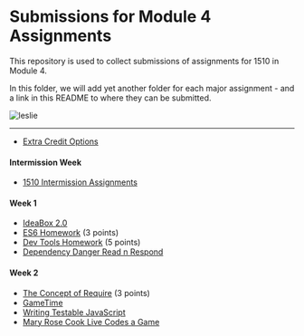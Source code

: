 # Submissions for Module 4 Assignments

This repository is used to collect submissions of assignments for 1510 in Module 4.

In this folder, we will add yet another folder for each major assignment - and a link in this README to where they can be submitted.

![leslie](https://ak-hdl.buzzfed.com/static/2013-12/enhanced/webdr02/9/21/enhanced-buzz-19197-1386641047-2.jpg)

-----

* [Extra Credit Options](extra-credit/)

#### Intermission Week

* [1510 Intermission Assignments](https://github.com/turingschool/intermission-assignments/issues?q=is%3Aopen+is%3Aissue+label%3A1510)

#### Week 1
* [IdeaBox 2.0](ideabox2.0/)
* [ES6 Homework](https://gist.github.com/rrgayhart/8435729452a3e3ad8cd3) (3 points)
* [Dev Tools Homework](dev-tools-homework) (5 points)
* [Dependency Danger Read n Respond](https://gist.github.com/rrgayhart/a3517e56174270c3c3e7)

#### Week 2
* [The Concept of Require](https://gist.github.com/rrgayhart/da45f67612399647eb3c) (3 points)
* [GameTime](gametime/)
* [Writing Testable JavaScript](https://gist.github.com/rrgayhart/e8b9eadbf9f30bec03df)
* [Mary Rose Cook Live Codes a Game](https://gist.github.com/stevekinney/353182d7cd10fb4a5b27)

